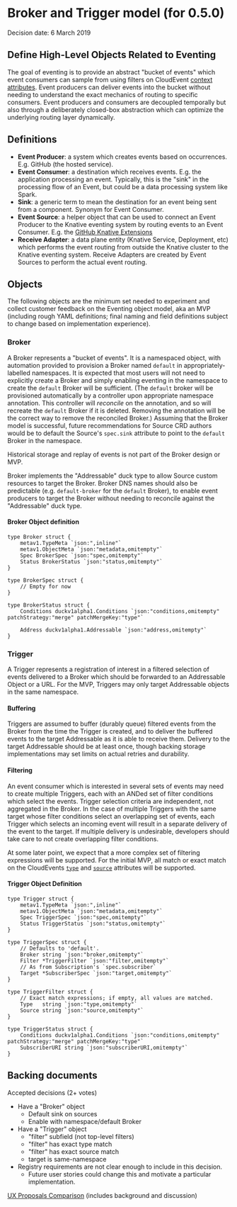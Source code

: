 # Broker and Trigger model (for 0.5.0)

Decision date: 6 March 2019

## Define High-Level Objects Related to Eventing

The goal of eventing is to provide an abstract "bucket of events" which event
consumers can sample from using filters on CloudEvent
[context attributes](https://github.com/cloudevents/spec/blob/master/spec.md#context-attributes).
Event producers can deliver events into the bucket without needing to understand
the exact mechanics of routing to specific consumers. Event producers and
consumers are decoupled temporally but also through a deliberately closed-box
abstraction which can optimize the underlying routing layer dynamically.

## Definitions

- **Event Producer**: a system which creates events based on occurrences. E.g.
  GitHub (the hosted service).
- **Event Consumer**: a destination which receives events. E.g. the application
  processing an event. Typically, this is the "sink" in the processing flow of
  an Event, but could be a data processing system like Spark.
- **Sink**: a generic term to mean the destination for an event being sent from
  a component. Synonym for Event Consumer.
- **Event Source**: a helper object that can be used to connect an Event
  Producer to the Knative eventing system by routing events to an Event
  Consumer. E.g. the
  [GitHub Knative Extensions](https://github.com/knative-extensions/eventing-github/tree/master/pkg/reconciler/source)
- **Receive Adapter**: a data plane entity (Knative Service, Deployment, etc)
  which performs the event routing from outside the Knative cluster to the
  Knative eventing system. Receive Adapters are created by Event Sources to
  perform the actual event routing.

## Objects

The following objects are the minimum set needed to experiment and collect
customer feedback on the Eventing object model, aka an MVP (including rough YAML
definitions; final naming and field definitions subject to change based on
implementation experience).

### Broker

A Broker represents a "bucket of events". It is a namespaced object, with
automation provided to provision a Broker named `default` in
appropriately-labelled namespaces. It is expected that most users will not need
to explicitly create a Broker and simply enabling eventing in the namespace to
create the `default` Broker will be sufficient. (The `default` broker will be
provisioned automatically by a controller upon appropriate namespace annotation.
This controller will _reconcile_ on the annotation, and so will recreate the
`default` Broker if it is deleted. Removing the annotation will be the correct
way to remove the reconciled Broker.) Assuming that the Broker model is
successful, future recommendations for Source CRD authors would be to default
the Source's `spec.sink` attribute to point to the `default` Broker in the
namespace.

Historical storage and replay of events is not part of the Broker design or MVP.

Broker implements the "Addressable" duck type to allow Source custom resources
to target the Broker. Broker DNS names should also be predictable (e.g.
`default-broker` for the `default` Broker), to enable event producers to target
the Broker without needing to reconcile against the "Addressable" duck type.

#### Broker Object definition

```golang
type Broker struct {
	metav1.TypeMeta `json:",inline"`
	metav1.ObjectMeta `json:"metadata,omitempty"`
	Spec BrokerSpec `json:"spec,omitempty"`
	Status BrokerStatus `json:"status,omitempty"`
}

type BrokerSpec struct {
	// Empty for now
}

type BrokerStatus struct {
	Conditions duckv1alpha1.Conditions `json:"conditions,omitempty" patchStrategy:"merge" patchMergeKey:"type"`

	Address duckv1alpha1.Addressable `json:"address,omitempty"`
}
```

### Trigger

A Trigger represents a registration of interest in a filtered selection of
events delivered to a Broker which should be forwarded to an Addressable Object
or a URL. For the MVP, Triggers may only target Addressable objects in the same
namespace.

#### Buffering

Triggers are assumed to buffer (durably queue) filtered events from the Broker
from the time the Trigger is created, and to deliver the buffered events to the
target Addressable as it is able to receive them. Delivery to the target
Addressable should be at least once, though backing storage implementations may
set limits on actual retries and durability.

#### Filtering

An event consumer which is interested in several sets of events may need to
create multiple Triggers, each with an ANDed set of filter conditions which
select the events. Trigger selection criteria are independent, not aggregated in
the Broker. In the case of multiple Triggers with the same target whose filter
conditions select an overlapping set of events, each Trigger which selects an
incoming event will result in a separate delivery of the event to the target. If
multiple delivery is undesirable, developers should take care to not create
overlapping filter conditions.

At some later point, we expect that a more complex set of filtering expressions
will be supported. For the initial MVP, all match or exact match on the
CloudEvents
[`type`](https://github.com/cloudevents/spec/blob/master/spec.md#type) and
[`source`](https://github.com/cloudevents/spec/blob/master/spec.md#source)
attributes will be supported.

#### Trigger Object Definition

```golang
type Trigger struct {
	metav1.TypeMeta `json:",inline"`
	metav1.ObjectMeta `json:"metadata,omitempty"`
	Spec TriggerSpec `json:"spec,omitempty"`
	Status TriggerStatus `json:"status,omitempty"`
}

type TriggerSpec struct {
	// Defaults to 'default'.
	Broker string `json:"broker,omitempty"`
	Filter *TriggerFilter `json:"filter,omitempty"`
	// As from Subscription's `spec.subscriber`
	Target *SubscriberSpec `json:"target,omitempty"`
}

type TriggerFilter struct {
	// Exact match expressions; if empty, all values are matched.
	Type   string `json:"type,omitempty"`
	Source string `json:"source,omitempty"`
}

type TriggerStatus struct {
	Conditions duckv1alpha1.Conditions `json:"conditions,omitempty" patchStrategy:"merge" patchMergeKey:"type"`
	SubscriberURI string `json:"subscriberURI,omitempty"`
}
```

## Backing documents

Accepted decisions (2+ votes)

- Have a "Broker" object
  - Default sink on sources
  - Enable with namespace/default Broker
- Have a "Trigger" object
  - "filter" subfield (not top-level filters)
  - "filter" has exact type match
  - "filter" has exact source match
  - target is same-namespace
- Registry requirements are not clear enough to include in this decision.
  - Future user stories could change this and motivate a particular
    implementation.

[UX Proposals Comparison](https://docs.google.com/document/d/1fRpM4u4mP2fGUBmScKQ9_e77rKz_7xh_Thwxp8QXhUA/edit#)
(includes background and discussion)
